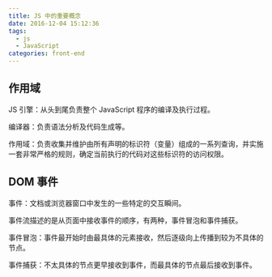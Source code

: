 ```yaml
---
title: JS 中的重要概念
date: 2016-12-04 15:12:36
tags:
  - js
  - JavaScript
categories: front-end
---
```


## 作用域

JS 引擎：从头到尾负责整个 JavaScript 程序的编译及执行过程。

编译器：负责语法分析及代码生成等。

作用域：负责收集并维护由所有声明的标识符（变量）组成的一系列查询，并实施一套非常严格的规则，确定当前执行的代码对这些标识符的访问权限。

## DOM 事件

事件：文档或浏览器窗口中发生的一些特定的交互瞬间。

事件流描述的是从页面中接收事件的顺序，有两种，事件冒泡和事件捕获。

事件冒泡：事件最开始时由最具体的元素接收，然后逐级向上传播到较为不具体的节点。

事件捕获：不太具体的节点更早接收到事件，而最具体的节点最后接收到事件。
